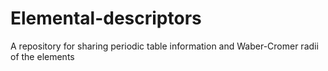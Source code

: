# Elemental-descriptors
A repository for sharing periodic table information and Waber-Cromer radii of the elements

